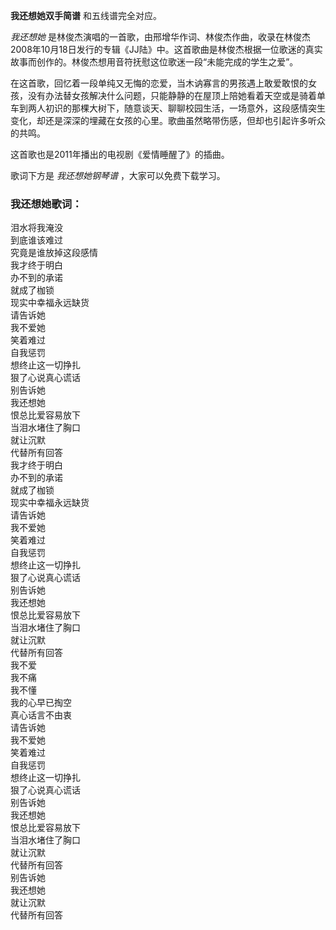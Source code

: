

**我还想她双手简谱** 和五线谱完全对应。

_我还想她_
是林俊杰演唱的一首歌，由邢增华作词、林俊杰作曲，收录在林俊杰2008年10月18日发行的专辑《JJ陆》中。这首歌曲是林俊杰根据一位歌迷的真实故事而创作的。林俊杰想用音符抚慰这位歌迷一段“未能完成的学生之爱”。

在这首歌，回忆着一段单纯又无悔的恋爱，当木讷寡言的男孩遇上敢爱敢恨的女孩，没有办法替女孩解决什么问题，只能静静的在屋顶上陪她看着天空或是骑着单车到两人初识的那棵大树下，随意谈天、聊聊校园生活，一场意外，这段感情突生变化，却还是深深的埋藏在女孩的心里。歌曲虽然略带伤感，但却也引起许多听众的共鸣。

这首歌也是2011年播出的电视剧《爱情睡醒了》的插曲。

歌词下方是 _我还想她钢琴谱_ ，大家可以免费下载学习。

### 我还想她歌词：

泪水将我淹没  
到底谁该难过  
究竟是谁放掉这段感情  
我才终于明白  
办不到的承诺  
就成了枷锁  
现实中幸福永远缺货  
请告诉她  
我不爱她  
笑着难过  
自我惩罚  
想终止这一切挣扎  
狠了心说真心谎话  
别告诉她  
我还想她  
恨总比爱容易放下  
当泪水堵住了胸口  
就让沉默  
代替所有回答  
我才终于明白  
办不到的承诺  
就成了枷锁  
现实中幸福永远缺货  
请告诉她  
我不爱她  
笑着难过  
自我惩罚  
想终止这一切挣扎  
狠了心说真心谎话  
别告诉她  
我还想她  
恨总比爱容易放下  
当泪水堵住了胸口  
就让沉默  
代替所有回答  
我不爱  
我不痛  
我不懂  
我的心早已掏空  
真心话言不由衷  
请告诉她  
我不爱她  
笑着难过  
自我惩罚  
想终止这一切挣扎  
狠了心说真心谎话  
别告诉她  
我还想她  
恨总比爱容易放下  
当泪水堵住了胸口  
就让沉默  
代替所有回答  
别告诉她  
我还想她  
就让沉默  
代替所有回答

